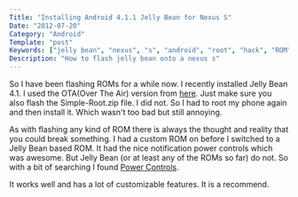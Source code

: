 ```yaml
---
Title: "Installing Android 4.1.1 Jelly Bean for Nexus S"
Date: "2012-07-20"
Category: "Android"
Template: "post"
Keywords: ["jelly bean", "nexus", "s", "android", "root", "hack", "ROM", "flash"]
Description: "How to flash jelly bean onto a nexus s"
---
```


So I have been flashing ROMs for a while now. I recently installed Jelly Bean 4.1. I used the OTA(Over The Air) version from [here](http://forum.xda-developers.com/showthread.php?t=1784497 "here"). Just make sure you also flash the Simple-Root.zip file. I did not. So I had to root my phone again and then install it. Which wasn't too bad but still annoying.

As with flashing any kind of ROM there is always the thought and reality that you could break something. I had a custom ROM on before I switched to a Jelly Bean based ROM. It had the nice notification power controls which was awesome. But Jelly Bean (or at least any of the ROMs so far) do not. So with a bit of searching I found [Power Controls](https://play.google.com/store/apps/details?id=com.painless.pc "Power Controls").

It works well and has a lot of customizable features. It is a recommend.
